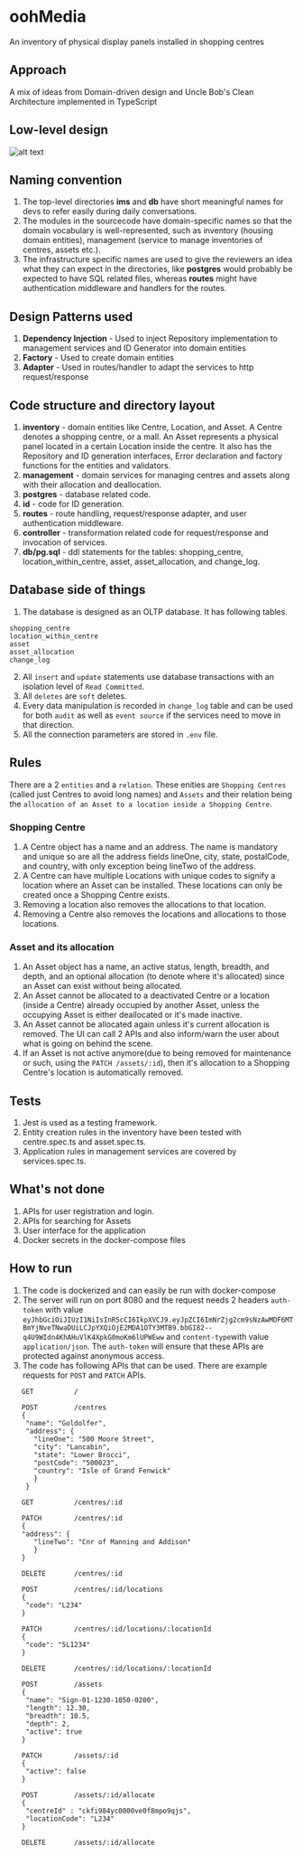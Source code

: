 # oohMedia
An inventory of physical display panels installed in shopping centres

## Approach
A mix of ideas from Domain-driven design and Uncle Bob's Clean Architecture implemented in TypeScript

## Low-level design
![alt text](https://github.com/sovikc/oohMedia/blob/master/low_level_design.png)

## Naming convention
1. The top-level directories **ims** and **db** have short meaningful names for devs to refer easily during daily conversations.
2. The modules in the sourcecode have domain-specific names so that the domain vocabulary is well-represented, such as inventory (housing domain entities), management (service to manage inventories of centres, assets etc.).
3. The infrastructure specific names are used to give the reviewers an idea what they can expect in the directories, like **postgres** would probably be expected to have SQL related files, whereas **routes** might have authentication middleware and handlers for the routes.

## Design Patterns used
1. **Dependency Injection** - Used to inject Repository implementation to management services and ID Generator into domain entities
2. **Factory** - Used to create domain entities
3. **Adapter** - Used in routes/handler to adapt the services to http request/response

## Code structure and directory layout
1. **inventory** - domain entities like Centre, Location, and Asset. A Centre denotes a shopping centre, or a mall. An Asset represents a physical panel located in a certain Location inside the centre. It also has the Repository and ID generation interfaces, Error declaration and factory functions for the entities and validators. 
2. **management** - domain services for managing centres and assets along with their allocation and deallocation.
3. **postgres** - database related code.
4. **id** - code for ID generation.
5. **routes** - route handling, request/response adapter, and user authentication middleware.
6. **controller** - transformation related code for request/response and invocation of services. 
7. **db/pg.sql** - ddl statements for the tables: shopping_centre, location_within_centre, asset, asset_allocation, and change_log.

## Database side of things
1. The database is designed as an OLTP database. It has following tables.
```
shopping_centre
location_within_centre
asset
asset_allocation 
change_log
```
2. All `insert` and `update` statements use database transactions with an isolation level of `Read Committed`.
3. All `deletes` are `soft` deletes.
4. Every data manipulation is recorded in `change_log` table and can be used for both `audit` as well as `event source` if the services need to move in that direction. 
5. All the connection parameters are stored in `.env` file.

## Rules
There are a 2 `entities` and a `relation`. These enities are `Shopping Centres` (called just Centres to avoid long names) and `Assets` and their relation being the `allocation of an Asset to a location inside a Shopping Centre`.

### Shopping Centre
1. A Centre object has a name and an address. The name is mandatory and unique so are all the address fields lineOne, city, state, postalCode, and country, with only exception being lineTwo of the address.
2. A Centre can have multiple Locations with unique codes to signify a location where an Asset can be installed. These locations can only be created once a Shopping Centre exists.
3. Removing a location also removes the allocations to that location.
4. Removing a Centre also removes the locations and allocations to those locations.

### Asset and its allocation
1. An Asset object has a name, an active status, length, breadth, and depth, and an optional allocation (to denote where it's allocated) since an Asset can exist without being allocated. 
2. An Asset cannot be allocated to a deactivated Centre or a location (inside a Centre) already occupied by another Asset, unless the occupying Asset is either deallocated or it's made inactive.
3. An Asset cannot be allocated again unless it's current allocation is removed. The UI can call 2 APIs and also inform/warn the user about what is going on behind the scene. 
4. If an Asset is not active anymore(due to being removed for maintenance or such, using the `PATCH /assets/:id`), then it's allocation to a Shopping Centre's location is automatically removed. 

## Tests
1. Jest is used as a testing framework.
2. Entity creation rules in the inventory have been tested with centre.spec.ts and asset.spec.ts.
3. Application rules in management services are covered by services.spec.ts.

## What's not done
1. APIs for user registration and login.
2. APIs for searching for Assets
3. User interface for the application
4. Docker secrets in the docker-compose files

## How to run
1. The code is dockerized and can easily be run with docker-compose
2. The server will run on port 8080 and the request needs 2 headers `auth-token` with value `eyJhbGciOiJIUzI1NiIsInR5cCI6IkpXVCJ9.eyJpZCI6ImNrZjg2cm9sNzAwMDF6MTBmYjNveTNwaDUiLCJpYXQiOjE2MDA1OTY3MTB9.bbGI82--q4U9WIdn4KhAHuVlK4XpkG0moKm6lUPWEww` and `content-type`with value `application/json`. The `auth-token` will ensure that these APIs are protected against anonymous access.
3. The code has following APIs that can be used. There are example requests for `POST` and `PATCH` APIs.
```
   GET          /
   
   POST         /centres
   {
    "name": "Goldolfer",
    "address": {
      "lineOne": "500 Moore Street",
      "city": "Lancabin",
      "state": "Lower Brocci",
      "postCode": "500023",
      "country": "Isle of Grand Fenwick"
      }
    }

   GET          /centres/:id

   PATCH        /centres/:id
   {
   "address": {
      "lineTwo": "Cnr of Manning and Addison"
      }
   }

   DELETE       /centres/:id

   POST         /centres/:id/locations
   {
    "code": "L234"
   }

   PATCH        /centres/:id/locations/:locationId
   {
    "code": "5L1234"
   }

   DELETE       /centres/:id/locations/:locationId

   POST         /assets
   {
    "name": "Sign-01-1230-1050-0200",
    "length": 12.30,
    "breadth": 10.5,
    "depth": 2,
    "active": true
   }

   PATCH        /assets/:id
   {
    "active": false
   }

   POST         /assets/:id/allocate
   {
    "centreId" : "ckfi984yc0000ve0f8mpo9qjs",
    "locationCode": "L234"
   }

   DELETE       /assets/:id/allocate
```

